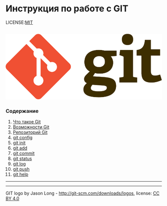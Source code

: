 # Инструкция по работе с GIT
LICENSE:[MIT](./license.md)

![](./assets/Git-Logo-2Color.png)
---
### Содержание
1. [Что такое Git](./Что_такое_GIT.md)
2. [Возможности Git](./возможности.md)
3. [Репозиторий Git](./репозиторий.md)
4. [git config](./config.md)
5. [git init](./init.md)
6. [git add](./add.md)
7. [git commit](./commit.md)
8. [git status](./status.md)
9. [git log](./log.md)
10. [git push](./push.md)
10. [git help](./help.md)


---
---

GIT logo by Jason Long - http://git-scm.com/downloads/logos, license: [CC BY 4.0](https://creativecommons.org/licenses/by/4.0/)